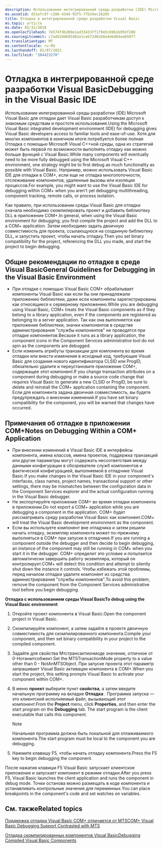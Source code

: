```yaml
---
description: Использование интегрированной среды разработки (IDE) Microsoft Visual Basic для отладки дает Visual Basic разработчикам доступ к знакомым средствам и простоте использования.
ms.assetid: d31efc97-c286-434d-93f5-77b34ec16205
title: Отладка в интегрированной среде разработки Visual Basic
ms.topic: article
ms.date: 05/31/2018
ms.openlocfilehash: 74574fdb289e1ad334337f17943c6961b95bf288
ms.sourcegitcommit: c7add10d695482e1ceb72d62b8a4ebd84ea050f7
ms.translationtype: MT
ms.contentlocale: ru-RU
ms.lasthandoff: 01/07/2021
ms.locfileid: "104423270"
---
```

# <a name="debugging-in-the-visual-basic-ide"></a><span data-ttu-id="c1588-103">Отладка в интегрированной среде разработки Visual Basic</span><span class="sxs-lookup"><span data-stu-id="c1588-103">Debugging in the Visual Basic IDE</span></span>

<span data-ttu-id="c1588-104">Использование интегрированной среды разработки (IDE) Microsoft Visual Basic для отладки дает Visual Basic разработчикам доступ к знакомым средствам и простоте использования.</span><span class="sxs-lookup"><span data-stu-id="c1588-104">Using the Microsoft Visual Basic integrated development environment (IDE) for debugging gives Visual Basic developers access to familiar tools and ease-of-use.</span></span> <span data-ttu-id="c1588-105">Хотя для многих компонентов в конечном итоге потребуется более полная Отладка с помощью Microsoft Visual C++ной среды, одна из стратегий может быть первой по возможности выполнять отладку как можно больше функций с Visual Basic.</span><span class="sxs-lookup"><span data-stu-id="c1588-105">While many components will eventually need to be more fully debugged using the Microsoft Visual C++ environment, one strategy might be to first debug as much functionality as possible with Visual Basic.</span></span> <span data-ttu-id="c1588-106">Например, можно использовать Visual Basic IDE для отладки в COM+, если еще не отладка многопоточности, отслеживание компонентов, удаленные вызовы или изоляция процессов.</span><span class="sxs-lookup"><span data-stu-id="c1588-106">For example, you might want to use the Visual Basic IDE for debugging within COM+ when you aren't yet debugging multithreading, component tracking, remote calls, or process isolation.</span></span>

<span data-ttu-id="c1588-107">Как правило, при использовании среды Visual Basic для отладки сначала необходимо скомпилировать проект и добавить библиотеку DLL в приложение COM+.</span><span class="sxs-lookup"><span data-stu-id="c1588-107">In general, when using the Visual Basic environment for debugging, you first compile the project and add the DLL to a COM+ application.</span></span> <span data-ttu-id="c1588-108">Затем необходимо задать двоичную совместимость для проекта, ссылающуюся на созданную библиотеку DLL, и запустить проект, чтобы начать отладку.</span><span class="sxs-lookup"><span data-stu-id="c1588-108">Then you set binary compatibility for the project, referencing the DLL you made, and start the project to begin debugging.</span></span>

## <a name="general-guidelines-for-debugging-in-the-visual-basic-environment"></a><span data-ttu-id="c1588-109">Общие рекомендации по отладке в среде Visual Basic</span><span class="sxs-lookup"><span data-stu-id="c1588-109">General Guidelines for Debugging in the Visual Basic Environment</span></span>

-   <span data-ttu-id="c1588-110">При отладке с помощью Visual Basic COM+ обрабатывает компоненты Visual Basic как если бы они принадлежали приложению библиотеки, даже если компоненты зарегистрированы как относящиеся к серверному приложению.</span><span class="sxs-lookup"><span data-stu-id="c1588-110">While you are debugging using Visual Basic, COM+ treats the Visual Basic components as if they belong to a library application, even if the components are registered as belonging to a server application.</span></span> <span data-ttu-id="c1588-111">Так как она выполняется как приложение библиотеки, значки компонентов в средстве администрирования "службы компонентов" не проводятся при отладке компонентов.</span><span class="sxs-lookup"><span data-stu-id="c1588-111">Because it runs as a library application, the component icons in the Component Services administrative tool do not spin as the components are debugged.</span></span>
-   <span data-ttu-id="c1588-112">Если изменить атрибуты транзакции для компонента во время отладки или внести изменения в исходный код, требующие Visual Basic для создания нового идентификатора CLSID или ProgID, обязательно удалите и переустановите приложение COM+, содержащее этот компонент.</span><span class="sxs-lookup"><span data-stu-id="c1588-112">If you change transaction attributes on a component during debugging or make a source code change that requires Visual Basic to generate a new CLSID or ProgID, be sure to delete and reinstall the COM+ application containing the component.</span></span> <span data-ttu-id="c1588-113">Если для компонента задана двоичная совместимость, вы будете предупреждать о внесении изменений.</span><span class="sxs-lookup"><span data-stu-id="c1588-113">If you have set binary compatibility for the component, you will be warned that changes have occurred.</span></span>

## <a name="notes-on-debugging-within-a-com-application"></a><span data-ttu-id="c1588-114">Примечания об отладке в приложении COM+</span><span class="sxs-lookup"><span data-stu-id="c1588-114">Notes on Debugging Within a COM+ Application</span></span>

-   <span data-ttu-id="c1588-115">При внесении изменений в Visual Basic IDE в интерфейсы компонента, имена классов, имена проектов, поддержка транзакций или другие параметры могут содержать несоответствия между данными конфигурации в обозревателе служб компонентов и фактической конфигурацией, выполняемой в отладчике Visual Basic.</span><span class="sxs-lookup"><span data-stu-id="c1588-115">If you make changes in the Visual Basic IDE in your component's interfaces, class names, project names, transactional support or other settings, there may be mismatches between the configuration data in the Component Services explorer and the actual configuration running in the Visual Basic debugger.</span></span>
-   <span data-ttu-id="c1588-116">Не экспортируйте приложение COM+ во время отладки компонента в приложении.</span><span class="sxs-lookup"><span data-stu-id="c1588-116">Do not export a COM+ application while you are debugging a component in the application.</span></span> <span data-ttu-id="c1588-117">COM+ будет рассматривать среду разработки Visual Basic как компонент.</span><span class="sxs-lookup"><span data-stu-id="c1588-117">COM+ will treat the Visual Basic development environment as the component.</span></span>
-   <span data-ttu-id="c1588-118">Если вы используете компонент вне отладчика и затем решили начать отладку, экземпляр компонента может по-прежнему выполняться в COM+ при запуске в отладчике.</span><span class="sxs-lookup"><span data-stu-id="c1588-118">If you are running a component outside the debugger and then decide to begin debugging, an instance of the component may still be running in COM+ when you start it in the debugger.</span></span> <span data-ttu-id="c1588-119">COM+ определит это условие и попытается автоматически завершить работу экземпляра, который он контролирует.</span><span class="sxs-lookup"><span data-stu-id="c1588-119">COM+ will detect this condition and attempt to silently shut down the instance it controls.</span></span> <span data-ttu-id="c1588-120">Чтобы избежать этой проблемы, перед началом отладки удалите компонент из средства администрирования "службы компонентов".</span><span class="sxs-lookup"><span data-stu-id="c1588-120">To avoid this problem, remove the component from the Component Services administrative tool before you begin debugging.</span></span>

<span data-ttu-id="c1588-121">**Отладка с использованием среды Visual Basic**</span><span class="sxs-lookup"><span data-stu-id="c1588-121">**To debug using the Visual Basic environment**</span></span>

1.  <span data-ttu-id="c1588-122">Откройте проект компонента в Visual Basic.</span><span class="sxs-lookup"><span data-stu-id="c1588-122">Open the component project in Visual Basic.</span></span>

2.  <span data-ttu-id="c1588-123">Скомпилируйте компонент, а затем задайте в проекте двоичную совместимость для скомпилированного компонента.</span><span class="sxs-lookup"><span data-stu-id="c1588-123">Compile your component, and then set binary compatibility in your project to the compiled component.</span></span>

3.  <span data-ttu-id="c1588-124">Задайте для свойства Мтстрансактионмоде значение, отличное от 0-Нотанмтсобжект.</span><span class="sxs-lookup"><span data-stu-id="c1588-124">Set the MTSTransactionMode property to a value other than 0 - NotAnMTSObject.</span></span> <span data-ttu-id="c1588-125">При запуске проекта этот параметр запрашивает Visual Basic активации компонента в COM+.</span><span class="sxs-lookup"><span data-stu-id="c1588-125">When you start the project, this setting prompts Visual Basic to activate your component within COM+.</span></span>

4.  <span data-ttu-id="c1588-126">В меню **проект** выберите пункт **свойства**, а затем введите начальную программу на вкладке **Отладка** . Программа запуска — это клиентский исполняемый файл, вызывающий этот компонент.</span><span class="sxs-lookup"><span data-stu-id="c1588-126">From the **Project** menu, click **Properties**, and then enter the start program on the **Debugging** tab. The start program is the client executable that calls this component.</span></span>

    > [!Note]  
    > <span data-ttu-id="c1588-127">Начальная программа должна быть локальной для отлаживаемого компонента.</span><span class="sxs-lookup"><span data-stu-id="c1588-127">The start program must be local to the component you are debugging.</span></span>

     

5.  <span data-ttu-id="c1588-128">Нажмите клавишу F5, чтобы начать отладку компонента.</span><span class="sxs-lookup"><span data-stu-id="c1588-128">Press the F5 key to begin debugging the component.</span></span>

<span data-ttu-id="c1588-129">После нажатия клавиши F5 Visual Basic запускает клиентское приложение и запускает компонент в режиме отладки.</span><span class="sxs-lookup"><span data-stu-id="c1588-129">After you press F5, Visual Basic launches the client application and runs the component in debug mode.</span></span> <span data-ttu-id="c1588-130">Точки останова можно размещать в коде компонента и устанавливать контрольные значения для переменных.</span><span class="sxs-lookup"><span data-stu-id="c1588-130">You can place breakpoints in the component's code and set watches on variables.</span></span>

## <a name="related-topics"></a><span data-ttu-id="c1588-131">См. также</span><span class="sxs-lookup"><span data-stu-id="c1588-131">Related topics</span></span>

<dl> <dt>

[<span data-ttu-id="c1588-132">Поддержка отладки Visual Basic COM+ отличается от MTS</span><span class="sxs-lookup"><span data-stu-id="c1588-132">COM+ Visual Basic Debugging Support Contrasted with MTS</span></span>](com--visual-basic-debugging-support-contrasted-with-mts.md)
</dt> <dt>

[<span data-ttu-id="c1588-133">Отладка скомпилированных компонентов Visual Basic</span><span class="sxs-lookup"><span data-stu-id="c1588-133">Debugging Compiled Visual Basic Components</span></span>](debugging-compiled-visual-basic-components.md)
</dt> </dl>

 

 



